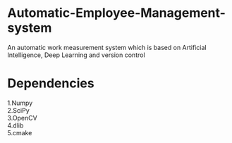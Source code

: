 # Automatic-Employee-Management-system
An automatic work measurement system which is based on Artificial Intelligence, Deep Learning and version control

# Dependencies
1.Numpy<br>
2.SciPy<br>
3.OpenCV<br>
4.dlib<br>
5.cmake<br>

